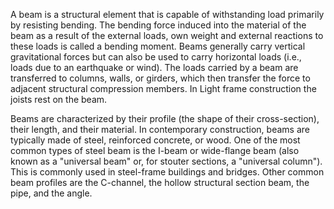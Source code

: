 A beam is a structural element that is capable of withstanding load primarily by resisting bending. The bending force induced into the material of the beam as a result of the external loads, own weight and external reactions to these loads is called a bending moment. Beams generally carry vertical gravitational forces but can also be used to carry horizontal loads (i.e., loads due to an earthquake or wind). The loads carried by a beam are transferred to columns, walls, or girders, which then transfer the force to adjacent structural compression members. In Light frame construction the joists rest on the beam.

Beams are characterized by their profile (the shape of their cross-section), their length, and their material. In contemporary construction, beams are typically made of steel, reinforced concrete, or wood. One of the most common types of steel beam is the I-beam or wide-flange beam (also known as a "universal beam" or, for stouter sections, a "universal column"). This is commonly used in steel-frame buildings and bridges. Other common beam profiles are the C-channel, the hollow structural section beam, the pipe, and the angle.

